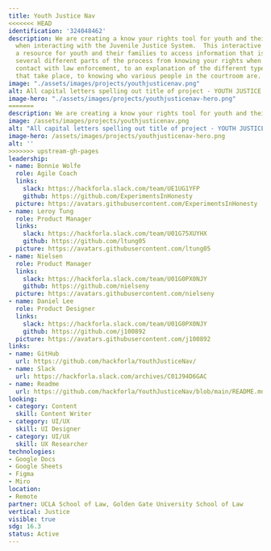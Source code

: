 ```yaml
---
title: Youth Justice Nav
<<<<<<< HEAD
identification: '324048462'
description: We are creating a know your rights tool for youth and their families
  when interacting with the Juvenile Justice System.  This interactive tool creates
  a resource for youth and their families to access information that is relevant to
  several different parts of the process from knowing your rights when you come into
  contact with law enforcement, to an explanation of the different types of hearings
  that take place, to knowing who various people in the courtroom are.
image: "./assets/images/projects/youthjusticenav.png"
alt: All capital letters spelling out title of project - YOUTH JUSTICE NAV
image-hero: "./assets/images/projects/youthjusticenav-hero.png"
=======
description: We are creating a know your rights tool for youth and their families when interacting with the Juvenile Justice System.  This interactive tool creates a resource for youth and their families to access information that is relevant to several different parts of the process from knowing your rights when you come into contact with law enforcement, to an explanation of the different types of hearings that take place, to knowing who various people in the courtroom are. 
image: /assets/images/projects/youthjusticenav.png
alt: "All capital letters spelling out title of project - YOUTH JUSTICE NAV"
image-hero: /assets/images/projects/youthjusticenav-hero.png
alt: ''
>>>>>>> upstream-gh-pages
leadership:
- name: Bonnie Wolfe
  role: Agile Coach
  links:
    slack: https://hackforla.slack.com/team/UE1UG1YFP
    github: https://github.com/ExperimentsInHonesty
  picture: https://avatars.githubusercontent.com/ExperimentsInHonesty
- name: Leroy Tung
  role: Product Manager
  links:
    slack: https://hackforla.slack.com/team/U01G75XUYHX
    github: https://github.com/ltung05
  picture: https://avatars.githubusercontent.com/ltung05
- name: Nielsen
  role: Product Manager
  links:
    slack: https://hackforla.slack.com/team/U01G0PX0NJY
    github: https://github.com/nielseny
  picture: https://avatars.githubusercontent.com/nielseny
- name: Daniel Lee
  role: Product Designer
  links:
    slack: https://hackforla.slack.com/team/U01G0PX0NJY
    github: https://github.com/j100892
  picture: https://avatars.githubusercontent.com/j100892
links:
- name: GitHub
  url: https://github.com/hackforla/YouthJusticeNav/
- name: Slack
  url: https://hackforla.slack.com/archives/C01J94D6GAC
- name: Readme
  url: https://github.com/hackforla/YouthJusticeNav/blob/main/README.md
looking:
- category: Content
  skill: Content Writer
- category: UI/UX
  skill: UI Designer
- category: UI/UX
  skill: UX Researcher
technologies:
- Google Docs
- Google Sheets
- Figma
- Miro
location:
- Remote
partner: UCLA School of Law, Golden Gate University School of Law
vertical: Justice
visible: true
sdg: 16.3
status: Active
---
```



